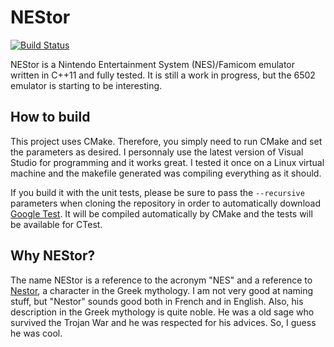# NEStor
[![Build Status](https://travis-ci.org/emgre/NEStor.svg?branch=master)](https://travis-ci.org/emgre/NEStor)

NEStor is a Nintendo Entertainment System (NES)/Famicom emulator written in C++11 and fully tested.
It is still a work in progress, but the 6502 emulator is starting to be interesting.

## How to build
This project uses CMake. Therefore, you simply need to run CMake and set the parameters as desired.
I personnaly use the latest version of Visual Studio for programming and it works great. I tested it
once on a Linux virtual machine and the makefile generated was compiling everything as it should.

If you build it with the unit tests, please be sure to  pass the `--recursive` parameters when cloning the repository in order to automatically download [Google Test](https://github.com/google/googletest). It will be compiled automatically by CMake and the tests will be available for CTest.

## Why NEStor?
The name NEStor is a reference to the acronym "NES" and a reference to [Nestor](https://en.wikipedia.org/wiki/Nestor_(mythology)), a character in the Greek mythology.
I am not very good at naming stuff, but "Nestor" sounds good both in French and in English. Also, his
description in the Greek mythology is quite noble. He was a old sage who survived the Trojan War and he was
respected for his advices. So, I guess he was cool.